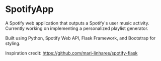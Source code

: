 # SpotifyApp

A Spotify web application that outputs a Spotify's user music activity. Currently working on implementing a personalized playlist generator. 

Built using Python, Spotify Web API, Flask Framework, and Bootstrap for styling. 

Inspiration credit: https://github.com/mari-linhares/spotify-flask

